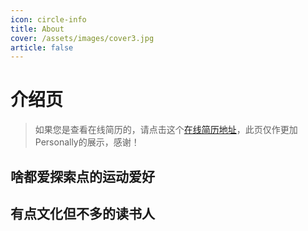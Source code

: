 ```yaml
---
icon: circle-info
title: About
cover: /assets/images/cover3.jpg
article: false
---
```


# 介绍页

> 如果您是查看在线简历的，请点击这个[在线简历地址](/resume)，此页仅作更加Personally的展示，感谢！



## 啥都爱探索点的运动爱好
<HobbyCarousel/>

## 有点文化但不多的读书人

<script setup>
  import HobbyCarousel from "@HobbyCarousel";
</script>
